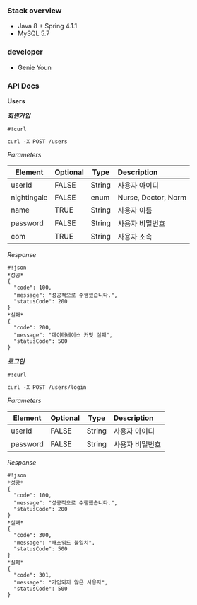 ### Stack overview ###

* Java 8 + Spring 4.1.1
* MySQL 5.7


### developer ###

* Genie Youn 

### API Docs ###

**Users** 

***회원가입***     
```
#!curl

curl -X POST /users
```

*Parameters*

| Element    | Optional   | Type  |   Description       |
| -----------|:-----------| ------|:--------------------|
|  userId    |    FALSE   | String| 사용자 아이디       |
| nightingale|    FALSE   | enum  | Nurse, Doctor, Norm |
|  name      |    TRUE    | String| 사용자 이름         |
|  password  |    FALSE   | String| 사용자 비밀번호     |
|  com       |    TRUE   | String| 사용자 소속          |

*Response*
```
#!json
*성공*
{
  "code": 100,
  "message": "성공적으로 수행했습니다.",
  "statusCode": 200
}
*실패*
{
  "code": 200,
  "message": "데이터베이스 커밋 실패",
  "statusCode": 500
}
```
***로그인***
```
#!curl

curl -X POST /users/login
```

*Parameters*

| Element    | Optional   | Type  |   Description       |
| -----------|:-----------| ------|:--------------------|
|  userId    |    FALSE   | String| 사용자 아이디       |
|  password  |    FALSE   | String| 사용자 비밀번호     |

*Response*
```
#!json
*성공*
{
  "code": 100,
  "message": "성공적으로 수행했습니다.",
  "statusCode": 200
}
*실패*
{
  "code": 300,
  "message": "패스워드 불일치",
  "statusCode": 500
}
*실패*
{
  "code": 301,
  "message": "가입되지 않은 사용자",
  "statusCode": 500
}
```
